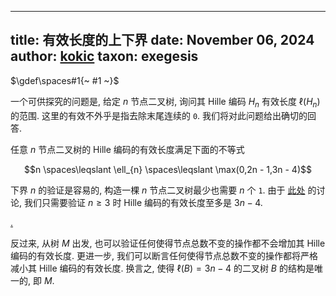 
---
title: 有效长度的上下界
date: November 06, 2024
author: [kokic](/kokic.md)
taxon: exegesis
---

$\gdef\spaces#1{~ #1 ~}$

一个可供探究的问题是, 给定 $n$ 节点二叉树, 询问其 Hille 编码 $H_n$ 有效长度 $\ell(H_n)$ 的范围. 这里的有效不外乎是指去除末尾连续的 `0`. 我们将对此问题给出确切的回答.

任意 $n$ 节点二叉树的 Hille 编码的有效长度满足下面的不等式

$$n \spaces\leqslant \ell_{n} \spaces\leqslant \max(0,2n - 1,3n - 4)$$

下界 $n$ 的验证是容易的, 构造一棵 $n$ 节点二叉树最少也需要 $n$ 个 `1`.
由于 [此处](./stack-permutation-000A.md) 的讨论, 我们只需要验证 $n \geqslant 3$ 时 Hille 编码的有效长度至多是 $3n - 4$. 

[.](./stack-permutation-000G.md#:embed)

反过来, 从树 $M$ 出发, 也可以验证任何使得节点总数不变的操作都不会增加其 Hille 编码的有效长度. 更进一步, 我们可以断言任何使得节点总数不变的操作都将严格减小其 Hille 编码的有效长度. 换言之, 使得 $\ell(B) = 3n-4$ 的二叉树 $B$ 的结构是唯一的, 即 $M$. 
